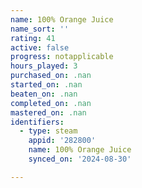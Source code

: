 ```yaml
---
name: 100% Orange Juice
name_sort: ''
rating: 41
active: false
progress: notapplicable
hours_played: 3
purchased_on: .nan
started_on: .nan
beaten_on: .nan
completed_on: .nan
mastered_on: .nan
identifiers:
  - type: steam
    appid: '282800'
    name: 100% Orange Juice
    synced_on: '2024-08-30'

---
```

